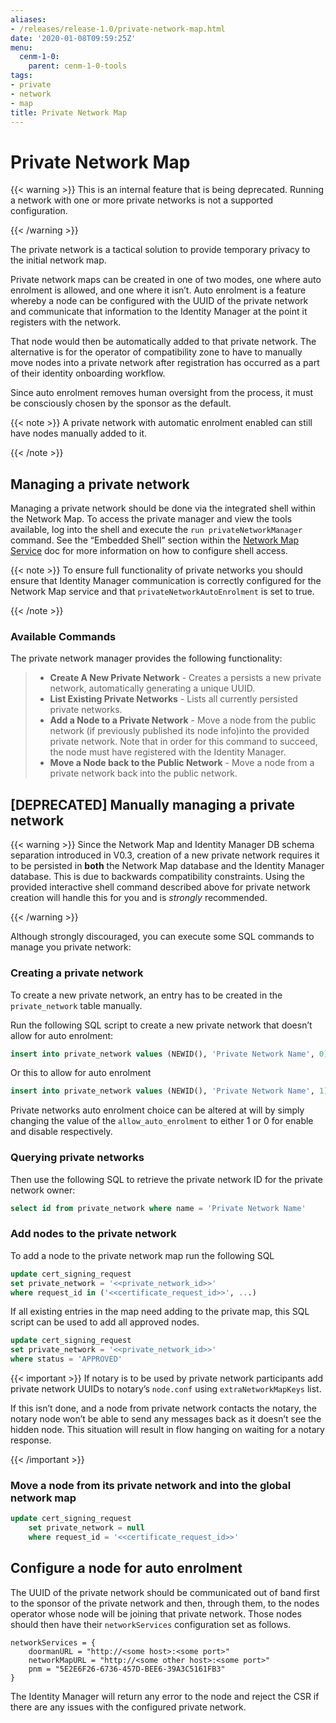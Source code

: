 ```yaml
---
aliases:
- /releases/release-1.0/private-network-map.html
date: '2020-01-08T09:59:25Z'
menu:
  cenm-1-0:
    parent: cenm-1-0-tools
tags:
- private
- network
- map
title: Private Network Map
---
```



# Private Network Map


{{< warning >}}
This is an internal feature that is being deprecated. Running a network with one or more private networks
is not a supported configuration.

{{< /warning >}}


The private network is a tactical solution to provide temporary privacy to the initial network map.

Private network maps can be created in one of two modes, one where auto enrolment is allowed, and one
where it isn’t. Auto enrolment is a feature whereby a node can be configured with the UUID of the private
network and communicate that information to the Identity Manager at the point it registers with the network.

That node would then be automatically added to that private network. The alternative is for the operator of
compatibility zone to have to manually move nodes into a private network after registration has occurred as a
part of their identity onboarding workflow.

Since auto enrolment removes human oversight from the process, it must be consciously chosen by the sponsor as
the default.

{{< note >}}
A private network with automatic enrolment enabled can still have nodes manually added to it.

{{< /note >}}

## Managing a private network

Managing a private network should be done via the integrated shell within the Network Map. To access the private manager
and view the tools available, log into the shell and execute the `run privateNetworkManager` command. See the
“Embedded Shell” section within the [Network Map Service](network-map.md) doc for more information on how to configure shell access.

{{< note >}}
To ensure full functionality of private networks you should ensure that Identity Manager communication is
correctly configured for the Network Map service and that `privateNetworkAutoEnrolment` is set to true.

{{< /note >}}

### Available Commands

The private network manager provides the following functionality:

> 
> 
> * **Create A New Private Network** - Creates a persists a new private network, automatically generating a unique UUID.
> * **List Existing Private Networks** - Lists all currently persisted private networks.
> * **Add a Node to a Private Network** - Move a node from the public network (if previously published its node info)into the provided private network. Note that in order for this command to
> succeed, the node must have registered with the Identity Manager.
> * **Move a Node back to the Public Network** - Move a node from a private network back into the public network.



## [DEPRECATED] Manually managing a private network


{{< warning >}}
Since the Network Map and Identity Manager DB schema separation introduced in V0.3, creation of a new
private network requires it to be persisted in **both** the Network Map database and the Identity Manager
database. This is due to backwards compatibility constraints. Using the provided interactive shell command
described above for private network creation will handle this for you and is *strongly* recommended.

{{< /warning >}}


Although strongly discouraged, you can execute some SQL commands to manage you private network:


### Creating a private network

To create a new private network, an entry has to be created in the `private_network` table manually.

Run the following SQL script to create a new private network that doesn’t allow for auto enrolment:

```sql
insert into private_network values (NEWID(), 'Private Network Name', 0)
```

Or this to allow for auto enrolment

```sql
insert into private_network values (NEWID(), 'Private Network Name', 1)
```

Private networks auto enrolment choice can be altered at will by simply changing the value of the `allow_auto_enrolment`
to either 1 or 0 for enable and disable respectively.


### Querying private networks

Then use the following SQL to retrieve the private network ID for the private network owner:

```sql
select id from private_network where name = 'Private Network Name'
```


### Add nodes to the private network

To add a node to the private network map run the following SQL

```sql
update cert_signing_request
set private_network = '<<private_network_id>>'
where request_id in ('<<certificate_request_id>>', ...)
```

If all existing entries in the map need adding to the private map, this SQL script can be used to add all approved nodes.

```sql
update cert_signing_request
set private_network = '<<private_network_id>>'
where status = 'APPROVED'
```


{{< important >}}
If notary is to be used by private network participants add private network UUIDs to notary’s `node.conf`
using `extraNetworkMapKeys` list.

If this isn’t done, and a node from private network contacts the notary, the notary node won’t be able to send
any messages back as it doesn’t see the hidden node. This situation will result in flow hanging on waiting for
a notary response.


{{< /important >}}


### Move a node from its private network and into the global network map

```sql
update cert_signing_request
    set private_network = null
    where request_id = '<<certificate_request_id>>'
```


## Configure a node for auto enrolment

The UUID of the private network should be communicated out of band first to the sponsor of the private network
and then, through them, to the nodes operator whose node will be joining that private network. Those nodes should
then have their `networkServices` configuration set as follows.

```guess
networkServices = {
    doormanURL = "http://<some host>:<some port>"
    networkMapURL = "http://<some other host>:<some port>"
    pnm = "5E2E6F26-6736-457D-BEE6-39A3C5161FB3"
}
```

The Identity Manager will return any error to the node and reject the CSR if there are any issues with the configured
private network.

